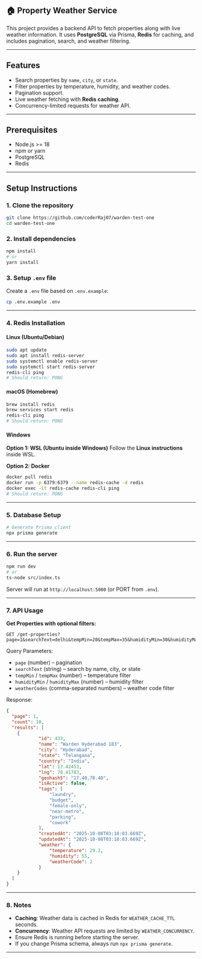 ## 🏠 Property Weather Service

This project provides a backend API to fetch properties along with live weather information. It uses **PostgreSQL** via Prisma, **Redis** for caching, and includes pagination, search, and weather filtering.

---

## Features

- Search properties by `name`, `city`, or `state`.
- Filter properties by temperature, humidity, and weather codes.
- Pagination support.
- Live weather fetching with **Redis caching**.
- Concurrency-limited requests for weather API.

---

## Prerequisites

- Node.js >= 18
- npm or yarn
- PostgreSQL
- Redis

---

## Setup Instructions

### 1. Clone the repository

```bash
git clone https://github.com/coderRaj07/warden-test-one
cd warden-test-one
```
### 2. Install dependencies

```bash
npm install
# or
yarn install
```

### 3. Setup `.env` file

Create a `.env` file based on `.env.example`:

```bash
cp .env.example .env
```



---

### 4. Redis Installation

#### Linux (Ubuntu/Debian)

```bash
sudo apt update
sudo apt install redis-server
sudo systemctl enable redis-server
sudo systemctl start redis-server
redis-cli ping
# Should return: PONG
```

#### macOS (Homebrew)

```bash
brew install redis
brew services start redis
redis-cli ping
# Should return: PONG
```

#### Windows

**Option 1: WSL (Ubuntu inside Windows)**
Follow the **Linux instructions** inside WSL.

**Option 2: Docker**

```bash
docker pull redis
docker run -p 6379:6379 --name redis-cache -d redis
docker exec -it redis-cache redis-cli ping
# Should return: PONG
```

---

### 5. Database Setup

```bash
# Generate Prisma client
npx prisma generate
```

---

### 6. Run the server

```bash
npm run dev
# or
ts-node src/index.ts
```

Server will run at `http://localhost:5000` (or PORT from `.env`).

---

### 7. API Usage

**Get Properties with optional filters:**

```
GET /get-properties?page=1&searchText=delhi&tempMin=20&tempMax=35&humidityMin=30&humidityMax=70&weatherCodes=0,1,2
```

Query Parameters:

* `page` (number) – pagination
* `searchText` (string) – search by name, city, or state
* `tempMin` / `tempMax` (number) – temperature filter
* `humidityMin` / `humidityMax` (number) – humidity filter
* `weatherCodes` (comma-separated numbers) – weather code filter

Response:

```json
{
  "page": 1,
  "count": 10,
  "results": [
    {
            "id": 433,
            "name": "Warden Hyderabad 183",
            "city": "Hyderabad",
            "state": "Telangana",
            "country": "India",
            "lat": 17.42453,
            "lng": 78.41783,
            "geohash5": "17.40,78.40",
            "isActive": false,
            "tags": [
                "laundry",
                "budget",
                "female-only",
                "near-metro",
                "parking",
                "cowork"
            ],
            "createdAt": "2025-10-08T03:18:03.669Z",
            "updatedAt": "2025-10-08T03:18:03.669Z",
            "weather": {
                "temperature": 29.3,
                "humidity": 55,
                "weatherCode": 2
            }
    }
  ]
}
```

---

### 8. Notes

* **Caching**: Weather data is cached in Redis for `WEATHER_CACHE_TTL` seconds.
* **Concurrency**: Weather API requests are limited by `WEATHER_CONCURRENCY`.
* Ensure Redis is running before starting the server.
* If you change Prisma schema, always run `npx prisma generate`.

---


